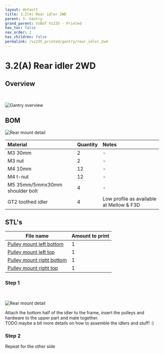 ```yaml
---
layout: default
title: 3.2(A) Rear idler 2WD
parent: 3. Gantry
grand_parent: VzBoT Vz235 - Printed 
has_toc: false
nav_order: 1
has_children: false
permalink: /vz235_printed/gantry/rear_idler_2wd
---
```


# 3.2(A) Rear idler 2WD

## Overview
<br>

![Gantry overview](/assets/images/manual/vz235_printed/gantry/gantry_overview.png)

## BOM

![Rear mount detail](/assets/images/manual/vz235_printed/gantry/rear_mount_detail.png)

| Material        | Quantity          | Notes |
|:-------------|:------------------|:------|
| M3 30mm          | 2 | -  |
| M3 nut | 2 | - |
| M4 10mm | 12 | - |
| M4 t-nut | 12 | - |
| M5 35mm/5mmx30mm shoulder bolt | 4 | - |
| GT2 toothed idler | 4 | Low profile as available at Mellow & F3D |

## STL's

| File name | Amount to print |
|-----------|-----------------|
| <a href="https://github.com/VzBoT3D/VzBoT-Vz235/blob/main/Assemblies%20%26%20STL/Frame/Frame%20brace.stl" target="_blank">Pulley mount left bottom</a> | 1 |
| <a href="https://github.com/VzBoT3D/VzBoT-Vz235/blob/main/Assemblies%20%26%20STL/Frame/Frame%20brace.stl" target="_blank">Pulley mount left top</a> | 1 |
| <a href="https://github.com/VzBoT3D/VzBoT-Vz235/blob/main/Assemblies%20%26%20STL/Frame/Frame%20brace.stl" target="_blank">Pulley mount right bottom</a> | 1 |
| <a href="https://github.com/VzBoT3D/VzBoT-Vz235/blob/main/Assemblies%20%26%20STL/Frame/Frame%20brace.stl" target="_blank">Pulley mount right top</a> | 1 |

### Step 1
<br>

![Rear mount detail](/assets/images/manual/vz235_printed/gantry/rear_mount.png)

Attach the bottom half of the idler to the frame, insert the pulleys and hardware to the upper part and mate together.
<br>
TODO maybe a bit more details on how to assemble the idlers and stuff! :)

### Step 2

Repeat for the other side